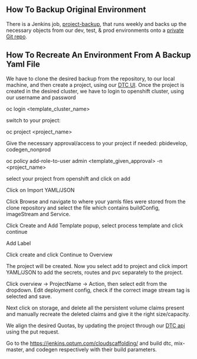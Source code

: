 ## How To Backup Original Environment
There is a Jenkins job, [project-backup](https://jenkins.optum.com/cloudscaffolding/job/project-backup/), that runs weekly and backs up the necessary objects from our dev, test, & prod environments onto a [private Git repo](https://github.optum.com/cloud-scaffolding/project-backup-files).



## How To Recreate An Environment From A Backup Yaml File
We have to clone the desired backup from the repository, to our local machine, and then create a project, using our [DTC UI](https://dtc.optum.com). Once the project is created in the desired cluster, we have to login to openshift cluster, using our username and password

 

oc login <template_cluster_name>

switch to your project:

oc project <project_name>

Give the necessary approval/access to your project if needed: pbidevelop, codegen_nonprod

oc policy add-role-to-user admin <template_given_approval> -n <project_name>

select your project from openshift and click on add 

 



Click on Import YAML/JSON

Click Browse and navigate to where your yamls files were stored from the clone repository and select the file which contains buildConfig, imageStream and Service.

Click Create and Add Template popup, select process template and click continue

Add Label



Click create and click Continue to Overview

The project will be created. Now you select add to project and click import YAML/JSON to add the secrets, routes and pvc separately to the project.

Click overview -> ProjectName -> Action, then select edit from the dropdown. Edit deployment config, check if the correct image stream tag is selected and save.

Next click on storage, and delete all the persistent volume claims present and manually recreate the deleted claims and give it the right size/capacity.

We align the desired Quotas, by updating the project through our [DTC api](https://dtc.optum.com) using the put request.

Go to the https://jenkins.optum.com/cloudscaffolding/ and build dtc, mix-master, and codegen respectively with their build parameters.

